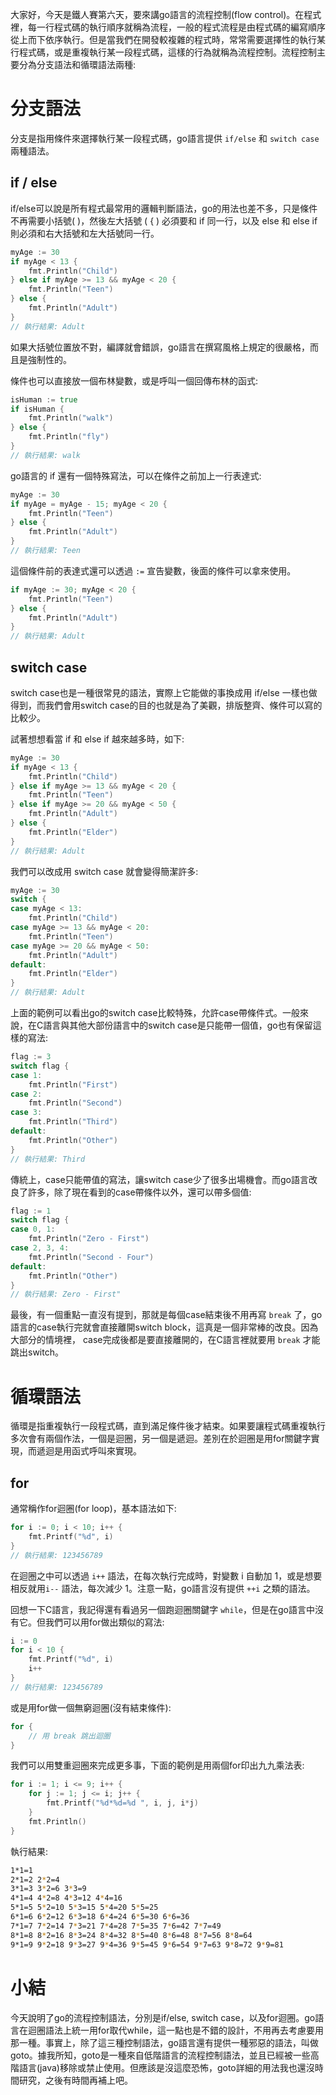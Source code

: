 大家好，今天是鐵人賽第六天，要來講go語言的流程控制(flow control)。在程式裡，每一行程式碼的執行順序就稱為流程，一般的程式流程是由程式碼的編寫順序從上而下依序執行。但是當我們在開發較複雜的程式時，常常需要選擇性的執行某行程式碼，或是重複執行某一段程式碼，這樣的行為就稱為流程控制。流程控制主要分為分支語法和循環語法兩種:



# 分支語法

分支是指用條件來選擇執行某一段程式碼，go語言提供 `if/else` 和 `switch case` 兩種語法。

## if / else


if/else可以說是所有程式最常用的邏輯判斷語法，go的用法也差不多，只是條件不再需要小括號( )，然後左大括號 ( { ) 必須要和 if 同一行，以及 else 和 else if 則必須和右大括號和左大括號同一行。

``` go
myAge := 30
if myAge < 13 {
    fmt.Println("Child")
} else if myAge >= 13 && myAge < 20 {
    fmt.Println("Teen")
} else {
    fmt.Println("Adult")
}
// 執行結果: Adult
```

如果大括號位置放不對，編譯就會錯誤，go語言在撰寫風格上規定的很嚴格，而且是強制性的。

條件也可以直接放一個布林變數，或是呼叫一個回傳布林的函式:

``` go
isHuman := true
if isHuman {
	fmt.Println("walk")
} else {
	fmt.Println("fly")
}
// 執行結果: walk
```

go語言的 if 還有一個特殊寫法，可以在條件之前加上一行表達式:

``` go
myAge := 30
if myAge = myAge - 15; myAge < 20 {
    fmt.Println("Teen")
} else {
    fmt.Println("Adult")
}
// 執行結果: Teen
```

這個條件前的表達式還可以透過 `:=` 宣告變數，後面的條件可以拿來使用。

``` go
if myAge := 30; myAge < 20 {
    fmt.Println("Teen")
} else {
    fmt.Println("Adult")
}
// 執行結果: Adult
```



## switch case

switch case也是一種很常見的語法，實際上它能做的事換成用 if/else 一樣也做得到，而我們會用switch case的目的也就是為了美觀，排版整齊、條件可以寫的比較少。

試著想想看當 if 和 else if 越來越多時，如下:

``` go 
myAge := 30
if myAge < 13 {
    fmt.Println("Child")
} else if myAge >= 13 && myAge < 20 {
    fmt.Println("Teen")
} else if myAge >= 20 && myAge < 50 {
    fmt.Println("Adult")
} else {
    fmt.Println("Elder")
}
// 執行結果: Adult
```

我們可以改成用 switch case 就會變得簡潔許多:

``` go
myAge := 30
switch {
case myAge < 13:
    fmt.Println("Child")
case myAge >= 13 && myAge < 20:
    fmt.Println("Teen")
case myAge >= 20 && myAge < 50:
    fmt.Println("Adult")
default:
    fmt.Println("Elder")
}
// 執行結果: Adult
```

上面的範例可以看出go的switch case比較特殊，允許case帶條件式。一般來說，在C語言與其他大部份語言中的switch case是只能帶一個值，go也有保留這樣的寫法:

``` go
flag := 3
switch flag {
case 1:
	fmt.Println("First")
case 2:
	fmt.Println("Second")
case 3:
	fmt.Println("Third")
default:
	fmt.Println("Other")
}
// 執行結果: Third
```

傳統上，case只能帶值的寫法，讓switch case少了很多出場機會。而go語言改良了許多，除了現在看到的case帶條件以外，還可以帶多個值:

``` go
flag := 1
switch flag {
case 0, 1:
    fmt.Println("Zero - First")
case 2, 3, 4:
    fmt.Println("Second - Four")
default:
    fmt.Println("Other")
}
// 執行結果: Zero - First"
```

最後，有一個重點一直沒有提到，那就是每個case結束後不用再寫 `break` 了，go語言的case執行完就會直接離開switch block，這真是一個非常棒的改良。因為大部分的情境裡， case完成後都是要直接離開的，在C語言裡就要用 `break` 才能跳出switch。



# 循環語法

循環是指重複執行一段程式碼，直到滿足條件後才結束。如果要讓程式碼重複執行多次會有兩個作法，一個是迴圈，另一個是遞迴。差別在於迴圈是用for關鍵字實現，而遞迴是用函式呼叫來實現。

## for

通常稱作for迴圈(for loop)，基本語法如下:

``` go
for i := 0; i < 10; i++ {
	fmt.Printf("%d", i)
}
// 執行結果: 123456789
```

在迴圈之中可以透過 `i++` 語法，在每次執行完成時，對變數 i 自動加 1，或是想要相反就用`i--` 語法，每次減少 1。注意一點，go語言沒有提供 `++i` 之類的語法。

回想一下C語言，我記得還有看過另一個跑迴圈關鍵字 `while`，但是在go語言中沒有它。但我們可以用for做出類似的寫法:

``` go
i := 0
for i < 10 {
    fmt.Printf("%d", i)
    i++
}
// 執行結果: 123456789
```

或是用for做一個無窮迴圈(沒有結束條件):

``` go
for {
    // 用 break 跳出迴圈
}
```

我們可以用雙重迴圈來完成更多事，下面的範例是用兩個for印出九九乘法表:

``` go
for i := 1; i <= 9; i++ {
    for j := 1; j <= i; j++ {
    	fmt.Printf("%d*%d=%d ", i, j, i*j)
    }
    fmt.Println()
}
```

執行結果:

``` bash
1*1=1 
2*1=2 2*2=4 
3*1=3 3*2=6 3*3=9 
4*1=4 4*2=8 4*3=12 4*4=16 
5*1=5 5*2=10 5*3=15 5*4=20 5*5=25 
6*1=6 6*2=12 6*3=18 6*4=24 6*5=30 6*6=36 
7*1=7 7*2=14 7*3=21 7*4=28 7*5=35 7*6=42 7*7=49 
8*1=8 8*2=16 8*3=24 8*4=32 8*5=40 8*6=48 8*7=56 8*8=64 
9*1=9 9*2=18 9*3=27 9*4=36 9*5=45 9*6=54 9*7=63 9*8=72 9*9=81 
```



# 小結

今天說明了go的流程控制語法，分別是if/else, switch case，以及for迴圈。go語言在迴圈語法上統一用for取代while，這一點也是不錯的設計，不用再去考慮要用那一種。事實上，除了這三種控制語法，go語言還有提供一種邪惡的語法，叫做 goto。據我所知，goto是一種來自低階語言的流程控制語法，並且已經被一些高階語言(java)移除或禁止使用。但應該是沒這麼恐怖，goto詳細的用法我也還沒時間研究，之後有時間再補上吧。











